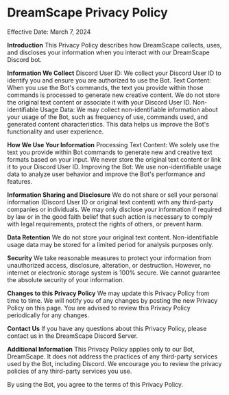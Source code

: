 # DreamScape Privacy Policy
Effective Date: March 7, 2024

**Introduction**
This Privacy Policy describes how DreamScape collects, uses, and discloses your information when you interact with our DreamScape Discord bot.


**Information We Collect**
Discord User ID: We collect your Discord User ID to identify you and ensure you are authorized to use the Bot.
Text Content: When you use the Bot's commands, the text you provide within those commands is processed to generate new creative content. We do not store the original text content or associate it with your Discord User ID.
Non-identifiable Usage Data: We may collect non-identifiable information about your usage of the Bot, such as frequency of use, commands used, and generated content characteristics. This data helps us improve the Bot's functionality and user experience.


**How We Use Your Information**
Processing Text Content: We solely use the text you provide within Bot commands to generate new and creative text formats based on your input. We never store the original text content or link it to your Discord User ID.
Improving the Bot: We use non-identifiable usage data to analyze user behavior and improve the Bot's performance and features.


**Information Sharing and Disclosure**
We do not share or sell your personal information (Discord User ID or original text content) with any third-party companies or individuals. We may only disclose your information if required by law or in the good faith belief that such action is necessary to comply with legal requirements, protect the rights of others, or prevent harm.

**Data Retention**
We do not store your original text content. Non-identifiable usage data may be stored for a limited period for analysis purposes only.


**Security**
We take reasonable measures to protect your information from unauthorized access, disclosure, alteration, or destruction. However, no internet or electronic storage system is 100% secure. We cannot guarantee the absolute security of your information.


**Changes to this Privacy Policy**
We may update this Privacy Policy from time to time. We will notify you of any changes by posting the new Privacy Policy on this page. You are advised to review this Privacy Policy periodically for any changes.


**Contact Us**
If you have any questions about this Privacy Policy, please contact us in the DreamScape Discord Server.


**Additional Information**
This Privacy Policy applies only to our Bot, DreamScape. It does not address the practices of any third-party services used by the Bot, including Discord. We encourage you to review the privacy policies of any third-party services you use.

By using the Bot, you agree to the terms of this Privacy Policy.